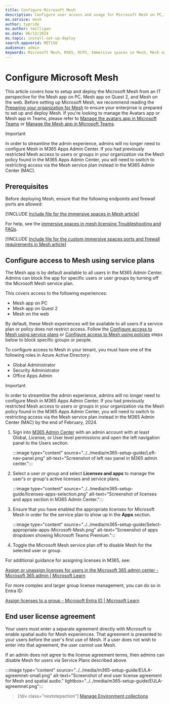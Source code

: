 ```yaml
---
title: Configure Microsoft Mesh
description: Configure user access and usage for Microsoft Mesh on PC, Mesh on Quest, or Mesh on the web with M365 for your enterprise.
ms.service: mesh
author: typride
ms.author: tmilligan
ms.date: 06/13/2024
ms.topic: install-set-up-deploy
search.appverid: MET150
audience: admin
keywords: Microsoft Mesh, M365, OCPS, Immersive spaces in Mesh, Mesh experiences, getting started, documentation, features
---
```


# Configure Microsoft Mesh

This article covers how to setup and deploy the Microsoft Mesh from an IT perspective for the Mesh app on PC, Mesh app on Quest 2, and Mesh on the web. Before setting up Microsoft Mesh, we recommend reading the [Preparing your organization for Mesh](preparing-your-organization.md) to ensure your enterprise is prepared to set up and deploy Mesh. If you're looking to manage the Avatars app or Mesh app in Teams, please refer to [Manage the avatars app in Microsoft Teams](/microsoftteams/meeting-avatars) or [Manage the Mesh app in Microsoft Teams](/microsoftteams/meeting-immersive-spaces).

> [!IMPORTANT]
> In order to streamline the admin experience, admins will no longer need to configure Mesh in M365 Apps Admin Center. If you had previously restricted Mesh access to users or groups in your organization via the Mesh policy found in the M365 Apps Admin Center, you will need to switch to restricting access via the Mesh service plan instead in the M365 Admin Center (MAC).

## Prerequisites

Before deploying  Mesh, ensure that the following endpoints and firewall ports are allowed:

[!INCLUDE [Include file for the immersive spaces in Mesh article](../../Includes/license-requirements-for-Mesh.md)]

For help, see the [immersive spaces in mesh licensing Troubleshooting and FAQs](../../Resources/mesh-troubleshooting.md#what-are-the-license-requirements-for-immersive-spaces-in-mesh).

[!INCLUDE [Include file for the custom immersive spaces ports and firewall requirements in Mesh article](../../Includes/custom-immersive-spaces-ports-firewall.md)]

## Configure access to Mesh using service plans

The Mesh app is by default available to all users in the M365 Admin Center. Admins can block the app for specific users or user groups by turning off the Microsoft Mesh service plan.

This covers access to the following experiences:

- Mesh app on PC
- Mesh app on Quest 2
- Mesh on the web

By default, these Mesh experiences will be available to all users if a service plan or policy does not restrict access. Follow the [Configure access to Mesh using service plans](#configure-access-to-mesh-using-service-plans) or [Configure access to Mesh using policies](#configure-access-to-mesh-using-service-plans) steps below to block specific groups or people.

To configure access to Mesh in your tenant, you must have one of the following roles in Azure Active Directory:

- Global Administrator
- Security Administrator
- Office Apps Admin

> [!IMPORTANT]
> In order to streamline the admin experience, admins will no longer need to configure Mesh in M365 Apps Admin Center. If you had previously restricted Mesh access to users or groups in your organization via the Mesh policy found in the M365 Apps Admin Center, you will need to switch to restricting access via the Mesh service plan instead in the M365 Admin Center (MAC) by the end of February, 2024.

1. Sign into [M365 Admin Center](https://admin.microsoft.com/) with an admin account with at least Global, License, or User level permissions and open the left navigation panel to the Users section.

    :::image type="content" source="../../media/m365-setup-guide/Left-nav-panel.png" alt-text="Screenshot of left nav panel in M365 admin center.":::

1. Select a user or group and select **Licenses and apps** to manage the user's or group's active licenses and service plans.

    :::image type="content" source="../../media/m365-setup-guide/licenses-apps-selection.png" alt-text="Screenshot of licenses and apps section in M365 Admin Center.":::

1. Ensure that you have enabled the appropriate licenses for Microsoft Mesh in order for the service plan to show up in the **Apps** section.

    :::image type="content" source="../../media/m365-setup-guide/Select-appropriate-apps-Microsoft-Mesh.png" alt-text="Screenshot of apps dropdown showing Microsoft Teams Premium.":::

1. Toggle the Microsoft Mesh service plan off to disable Mesh for the selected user or group.

For additional guidance for assigning licenses in M365, see:

[Assign or unassign licenses for users in the Microsoft 365 admin center - Microsoft 365 admin | Microsoft Learn](/microsoft-365/admin/manage/assign-licenses-to-users?view=o365-worldwide&preserve-view=true)

For more complex and larger group license management, you can do so in Entra ID:

[Assign licenses to a group - Microsoft Entra ID | Microsoft Learn](/entra/identity/users/licensing-groups-assign)

## End user license agreement

Your users must enter a separate agreement directly with Microsoft to enable spatial audio for Mesh experiences. That agreement is presented to your users before the user's first use of Mesh. If a user does not wish to enter into that agreement, the user cannot use Mesh.

If an admin does not agree to the license agreement terms, then admins can disable Mesh for users via Service Plans described above.

:::image type="content" source="../../media/m365-setup-guide/EULA-agreemnet-small.png" alt-text="Screenshot of end user license agreement for Mesh and spatial audio." lightbox="../../media/m365-setup-guide/EULA-agreemnet.png":::

   > [!div class="nextstepaction"]
   > [Manage Environment collections](manage-mesh-on-web.md)
